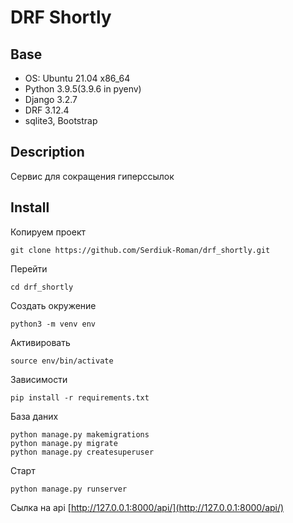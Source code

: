 # DRF Shortly

## Base

 - OS: Ubuntu 21.04 x86_64
 - Python 3.9.5(3.9.6 in pyenv)
 - Django 3.2.7
 - DRF 3.12.4
 - sqlite3, Bootstrap

 ## Description

Cервис для сокращения гиперссылок

## Install

Копируем проект

    git clone https://github.com/Serdiuk-Roman/drf_shortly.git

Перейти

    cd drf_shortly

Создать окружение

    python3 -m venv env

Активировать

    source env/bin/activate

Зависимости

    pip install -r requirements.txt

База даних

    python manage.py makemigrations
    python manage.py migrate
    python manage.py createsuperuser

Старт

    python manage.py runserver

Сылка на api
[http://127.0.0.1:8000/api/](http://127.0.0.1:8000/api/)

